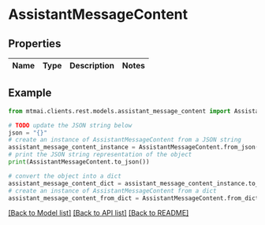 # AssistantMessageContent


## Properties

Name | Type | Description | Notes
------------ | ------------- | ------------- | -------------

## Example

```python
from mtmai.clients.rest.models.assistant_message_content import AssistantMessageContent

# TODO update the JSON string below
json = "{}"
# create an instance of AssistantMessageContent from a JSON string
assistant_message_content_instance = AssistantMessageContent.from_json(json)
# print the JSON string representation of the object
print(AssistantMessageContent.to_json())

# convert the object into a dict
assistant_message_content_dict = assistant_message_content_instance.to_dict()
# create an instance of AssistantMessageContent from a dict
assistant_message_content_from_dict = AssistantMessageContent.from_dict(assistant_message_content_dict)
```
[[Back to Model list]](../README.md#documentation-for-models) [[Back to API list]](../README.md#documentation-for-api-endpoints) [[Back to README]](../README.md)


